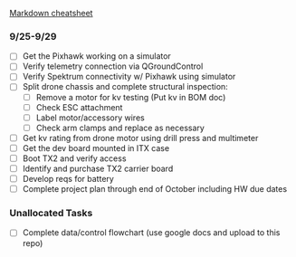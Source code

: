 [Markdown cheatsheet](https://github.com/mundimark/awesome-markdown)
### 9/25-9/29
- [ ] Get the Pixhawk working on a simulator
- [ ] Verify telemetry connection via QGroundControl
- [ ] Verify Spektrum connectivity w/ Pixhawk using simulator
- [ ] Split drone chassis and complete structural inspection: 
    - [ ] Remove a motor for kv testing (Put kv in BOM doc)
    - [ ] Check ESC attachment
    - [ ] Label motor/accessory wires
    - [ ] Check arm clamps and replace as necessary
- [ ] Get kv rating from drone motor using drill press and multimeter
- [ ] Get the dev board mounted in ITX case
- [ ] Boot TX2 and verify access
- [ ] Identify and purchase TX2 carrier board
- [ ] Develop reqs for battery
- [ ] Complete project plan through end of October including HW due dates

### Unallocated Tasks
- [ ] Complete data/control flowchart (use google docs and upload to this repo)
